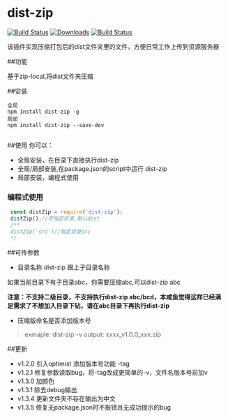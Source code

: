 # dist-zip
<p align="left">
  <a href="https://www.npmjs.com/package/dist-zip"><img src="https://img.shields.io/npm/v/dist-zip.svg?style=flat-square" alt="Build Status"></a>
  <a href="https://www.npmjs.com/package/dist-zip"><img src="https://img.shields.io/npm/dt/dist-zip.svg?style=flat-square" alt="Downloads"></a>
  <a href="https://github.com/qqw78901/dist-zip"><img src="https://img.shields.io/travis/qqw78901/dist-zip.svg?style=flat-square" alt="Build Status"></a>
</p>

该插件实现压缩打包后的dist文件夹里的文件，方便日常工作上传到资源服务器



##功能

基于zip-local,将dist文件夹压缩

##安装
```text
全局
npm install dist-zip -g
局部
npm install dist-zip --save-dev


```
##使用
你可以：

- 全局安装，在目录下直接执行dist-zip
- 全局/局部安装,在package.json的script中运行 dist-zip 
- 局部安装，编程式使用

### 编程式使用

```js
 const distZip = require('dist-zip');
 distZip();//不指定目录,默认dist
 /**
 distZip('src')//指定目录src
 */

```

##可传参数

- 目录名称
 dist-zip 跟上子目录名称 

如果当前目录下有子目录abc，你需要压缩abc,可以dist-zip abc

 **注意：不支持二级目录，不支持执行dist-zip abc/bcd，本咸鱼觉得这样已经满足需求了不想加入目录下钻，请在abc目录下再执行dist-zip**  

- 压缩版命名是否添加版本号

> exmaple: dist-zip -v
> output: xxxx_v1.0.0_xxx.zip

##更新

- v1.2.0 引入optimist 添加版本号功能 -tag
- v1.2.1 修复参数读取bug，将-tag改成更简单的-v，文件名版本号前加v
- v1.3.0 加颜色
- v1.3.1 除去debug输出
- v1.3.4 更新文件夹不存在输出为中文
- v1.3.5 修复无package.json时不报错且无成功提示的bug

 